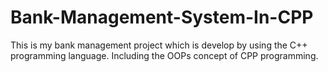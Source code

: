 # Bank-Management-System-In-CPP
This is my bank management project which is develop by using the C++ programming language. Including the OOPs concept of CPP programming.
